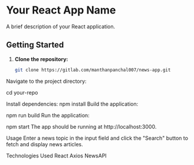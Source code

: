 # Your React App Name

A brief description of your React application.

## Getting Started


1. **Clone the repository:**
   ```bash
   git clone https://gitlab.com/manthanpanchal007/news-app.git
Navigate to the project directory:


cd your-repo

Install dependencies:
npm install
Build the application:

npm run build
Run the application:

npm start
The app should be running at http://localhost:3000.

Usage
Enter a news topic in the input field and click the "Search" button to fetch and display news articles.


Technologies Used
React
Axios
NewsAPI

